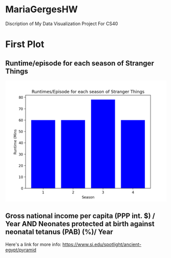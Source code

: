 # MariaGergesHW
Discription of My Data Visualization Project For CS40
# First Plot 

## Runtime/episode for each season of Stranger Things
![Runtime/episode for each season of Stranger Things](Figure_1.png)


## Gross national income per capita (PPP int. $) / Year AND Neonates protected at birth against neonatal tetanus (PAB) (%)/ Year

Here's a link for more info: https://www.si.edu/spotlight/ancient-egypt/pyramid
